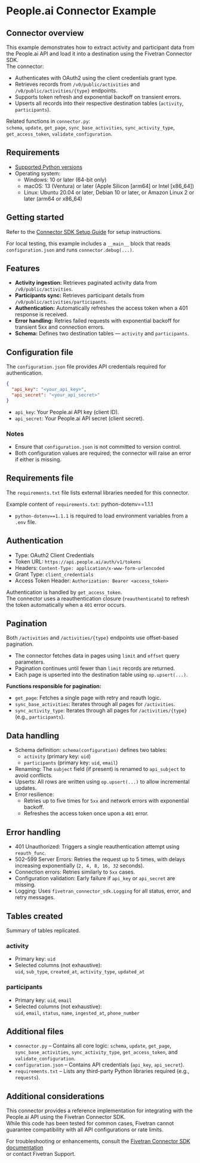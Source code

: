 # People.ai Connector Example

## Connector overview
This example demonstrates how to extract activity and participant data from the People.ai API and load it into a destination using the Fivetran Connector SDK.  
The connector:
- Authenticates with OAuth2 using the client credentials grant type.
- Retrieves records from `/v0/public/activities` and `/v0/public/activities/{type}` endpoints.
- Supports token refresh and exponential backoff on transient errors.
- Upserts all records into their respective destination tables (`activity`, `participants`).

Related functions in `connector.py`:  
`schema`, `update`, `get_page`, `sync_base_activities`, `sync_activity_type`, `get_access_token`, `validate_configuration`.

## Requirements
- [Supported Python versions](https://github.com/fivetran/fivetran_connector_sdk/blob/main/README.md#requirements)
- Operating system:
  - Windows: 10 or later (64-bit only)
  - macOS: 13 (Ventura) or later (Apple Silicon [arm64] or Intel [x86_64])
  - Linux: Ubuntu 20.04 or later, Debian 10 or later, or Amazon Linux 2 or later (arm64 or x86_64)

## Getting started
Refer to the [Connector SDK Setup Guide](https://fivetran.com/docs/connectors/connector-sdk/setup-guide) for setup instructions.

For local testing, this example includes a `__main__` block that reads `configuration.json` and runs `connector.debug(...)`.

## Features
- **Activity ingestion:** Retrieves paginated activity data from `/v0/public/activities`.
- **Participants sync:** Retrieves participant details from `/v0/public/activities/participants`.
- **Authentication:** Automatically refreshes the access token when a 401 response is received.
- **Error handling:** Retries failed requests with exponential backoff for transient 5xx and connection errors.
- **Schema:** Defines two destination tables — `activity` and `participants`.

## Configuration file
The `configuration.json` file provides API credentials required for authentication.

```json
{
  "api_key": "<your_api_key>",
  "api_secret": "<your_api_secret>"
}
```
- `api_key`: Your People.ai API key (client ID).  
- `api_secret`: Your People.ai API secret (client secret).

### Notes
- Ensure that `configuration.json` is not committed to version control.  
- Both configuration values are required; the connector will raise an error if either is missing.

## Requirements file
The `requirements.txt` file lists external libraries needed for this connector.

Example content of `requirements.txt`:
python-dotenv==1.1.1

- `python-dotenv==1.1.1` is required to load environment variables from a `.env` file.

## Authentication
- Type: OAuth2 Client Credentials  
- Token URL: `https://api.people.ai/auth/v1/tokens`  
- Headers: `Content-Type: application/x-www-form-urlencoded`  
- Grant Type: `client_credentials`  
- Access Token Header: `Authorization: Bearer <access_token>`

Authentication is handled by `get_access_token`.  
The connector uses a reauthentication closure (`reauthenticate`) to refresh the token automatically when a `401` error occurs.

## Pagination
Both `/activities` and `/activities/{type}` endpoints use offset-based pagination.

- The connector fetches data in pages using `limit` and `offset` query parameters.  
- Pagination continues until fewer than `limit` records are returned.  
- Each page is upserted into the destination table using `op.upsert(...)`.

**Functions responsible for pagination:**
- `get_page`: Fetches a single page with retry and reauth logic.  
- `sync_base_activities`: Iterates through all pages for `/activities`.  
- `sync_activity_type`: Iterates through all pages for `/activities/{type}` (e.g., `participants`).

## Data handling
- Schema definition: `schema(configuration)` defines two tables:
  - `activity` (primary key: `uid`)
  - `participants` (primary key: `uid`, `email`)
- Renaming: The `subject` field (if present) is renamed to `api_subject` to avoid conflicts.  
- Upserts: All rows are written using `op.upsert(...)` to allow incremental updates.  
- Error resilience:
  - Retries up to five times for `5xx` and network errors with exponential backoff.  
  - Refreshes the access token once upon a `401` error.

## Error handling
- 401 Unauthorized: Triggers a single reauthentication attempt using `reauth_func`.  
- 502–599 Server Errors: Retries the request up to 5 times, with delays increasing exponentially (`2, 4, 8, 16, 32` seconds).  
- Connection errors: Retries similarly to `5xx` cases.  
- Configuration validation: Early failure if `api_key` or `api_secret` are missing.  
- Logging: Uses `fivetran_connector_sdk.Logging` for all status, error, and retry messages.

## Tables created
Summary of tables replicated.

### activity
- Primary key: `uid`  
- Selected columns (not exhaustive):  
  `uid`, `sub_type`, `created_at`, `activity_type`, `updated_at`

### participants
- Primary key: `uid`, `email`  
- Selected columns (not exhaustive):  
  `uid`, `email`, `status`, `name`, `ingested_at`, `phone_number`

## Additional files
- `connector.py` – Contains all core logic: `schema`, `update`, `get_page`, `sync_base_activities`, `sync_activity_type`, `get_access_token`, and `validate_configuration`.  
- `configuration.json` – Contains API credentials (`api_key`, `api_secret`).  
- `requirements.txt` – Lists any third-party Python libraries required (e.g., `requests`).

## Additional considerations
This connector provides a reference implementation for integrating with the People.ai API using the Fivetran Connector SDK.  
While this code has been tested for common cases, Fivetran cannot guarantee compatibility with all API configurations or rate limits.  

For troubleshooting or enhancements, consult the [Fivetran Connector SDK documentation](https://fivetran.com/docs/connectors/connector-sdk)  
or contact Fivetran Support.